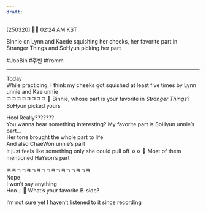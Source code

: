 ```yaml
---
draft:
---
```

[250320] 🐣💭 02:24 AM KST

Binnie on Lynn and Kaede squishing her cheeks, her favorite part in Stranger Things and SoHyun picking her part 

#JooBin #주빈 #fromm
___

Today  
While practicing, I think my cheeks got squished at least five times 
by Lynn unnie and Kae unnie  
ㅋㅋㅋㅋㅋㅋㅋㅋ
🫧 Binnie, whose part is your favorite in _Stranger Things_? SoHyun picked yours

Heol
Really???????  
You wanna hear something interesting? 
My favorite part is SoHyun unnie’s part...  
Her tone brought the whole part to life  
And also ChaeWon unnie’s part  
It just feels like something only she could pull off
ㅎㅎ
🫧 Most of them mentioned HaYeon’s part

ㅋㅋㄱㄱㅋㄱㅋㄱㄱㅋㄱㅋㄱㄱㅋㄱㅋ  
Nope  
I won’t say anything  
Hoo...
🫧 What’s your favorite B-side?

I’m not sure yet
I haven’t listened to it since recording